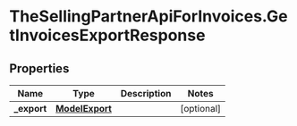 # TheSellingPartnerApiForInvoices.GetInvoicesExportResponse

## Properties
Name | Type | Description | Notes
------------ | ------------- | ------------- | -------------
**_export** | [**ModelExport**](ModelExport.md) |  | [optional] 


